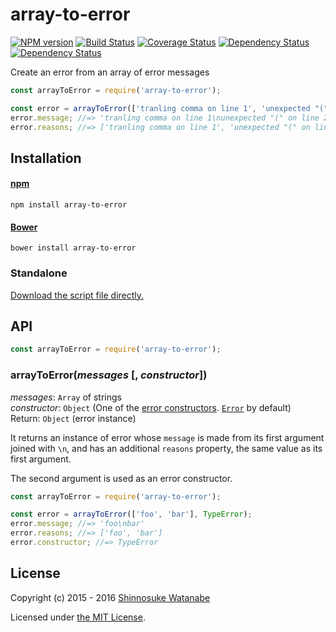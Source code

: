 # array-to-error

[![NPM version](https://img.shields.io/npm/v/array-to-error.svg)](https://www.npmjs.com/package/array-to-error)
[![Build Status](https://travis-ci.org/shinnn/array-to-error.svg?branch=master)](https://travis-ci.org/shinnn/array-to-error)
[![Coverage Status](https://img.shields.io/coveralls/shinnn/array-to-error.svg)](https://coveralls.io/github/shinnn/array-to-error?branch=master)
[![Dependency Status](https://david-dm.org/shinnn/array-to-error.svg)](https://david-dm.org/shinnn/array-to-error)
[![Dependency Status](https://david-dm.org/shinnn/array-to-error.svg)](https://david-dm.org/shinnn/array-to-error)

Create an error from an array of error messages

```javascript
const arrayToError = require('array-to-error');

const error = arrayToError(['tranling comma on line 1', 'unexpected "(" on line 2']);
error.message; //=> 'tranling comma on line 1\nunexpected "(" on line 2'
error.reasons; //=> ['tranling comma on line 1', 'unexpected "(" on line 2']
```

## Installation

#### [npm](https://www.npmjs.com/)

```
npm install array-to-error
```

#### [Bower](http://bower.io/)

```
bower install array-to-error
```

### Standalone

[Download the script file directly.](https://raw.githubusercontent.com/shinnn/array-to-error/master/browser.js)

## API

```javascript
const arrayToError = require('array-to-error');
```

### arrayToError(*messages* [, *constructor*])

*messages*: `Array` of strings  
*constructor*: `Object` (One of the [error constructors](https://developer.mozilla.org/docs/Web/JavaScript/Reference/Global_Objects/Error#Error_types). [`Error`](https://developer.mozilla.org/docs/Web/JavaScript/Reference/Global_Objects/Error) by default)  
Return: `Object` (error instance)

It returns an instance of error whose `message` is made from its first argument joined with `\n`, and has an additional `reasons` property, the same value as its first argument.

The second argument is used as an error constructor.

```javascript
const arrayToError = require('array-to-error');

const error = arrayToError(['foo', 'bar'], TypeError);
error.message; //=> 'foo\nbar'
error.reasons; //=> ['foo', 'bar']
error.constructor; //=> TypeError
```

## License

Copyright (c) 2015 - 2016 [Shinnosuke Watanabe](https://github.com/shinnn)

Licensed under [the MIT License](./LICENSE).
